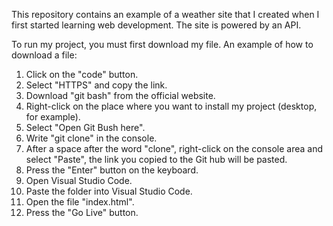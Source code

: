 This repository contains an example of a weather site that I created when I first started learning web development. The site is powered by an API.

To run my project, you must first download my file. 
An example of how to download a file: 
1) Click on the "code" button.
2) Select "HTTPS" and copy the link. 
3) Download "git bash" from the official website.
4) Right-click on the place where you want to install my project (desktop, for example).
5) Select "Open Git Bush here".
6) Write "git clone" in the console.
7) After a space after the word "clone", right-click on the console area and select "Paste", the link you copied to the Git hub will be pasted.
8) Press the "Enter" button on the keyboard.
9) Open Visual Studio Code.
10) Paste the folder into Visual Studio Code.
11) Open the file "index.html".
12) Press the "Go Live" button.
